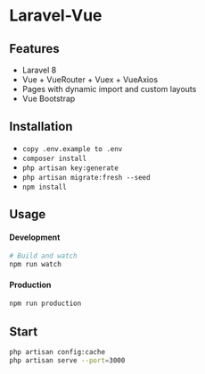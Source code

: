 # Laravel-Vue


## Features

- Laravel 8
- Vue + VueRouter + Vuex + VueAxios
- Pages with dynamic import and custom layouts
- Vue Bootstrap

## Installation

-  `copy .env.example to .env`
- `composer install`
- `php artisan key:generate`
- `php artisan migrate:fresh --seed`
- `npm install`

## Usage

#### Development

```bash
# Build and watch
npm run watch
```

#### Production

```bash
npm run production
```

## Start

```bash
php artisan config:cache
php artisan serve --port=3000
```

